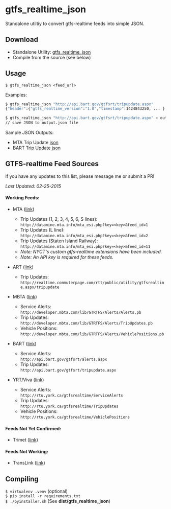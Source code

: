 # gtfs_realtime_json
Standalone utiltiy to convert gtfs-realtime feeds into simple JSON.

## Download

- Standalone Utility: [gtfs_realtime_json](https://github.com/harrytruong/gtfs_realtime_json/blob/master/dist/gtfs_realtime_json?raw=true)
- Compile from the source (see below)

## Usage
```
$ gtfs_realtime_json <feed_url>
```

Examples:
```bash
$ gtfs_realtime_json "http://api.bart.gov/gtfsrt/tripupdate.aspx"
{"header":{"gtfs_realtime_version":"1.0","timestamp":1424843250, ... }

$ gtfs_realtime_json "http://api.bart.gov/gtfsrt/tripupdate.aspx" > output.json
// save JSON to output.json file
```

Sample JSON Outputs: 
  - MTA Trip Update [json](samples/mta-trip-updates.json)
  - BART Trip Update [json](samples/bart-trip-updates.json)

## GTFS-realtime Feed Sources

If you have any updates to this list, please message me or submit a PR!

*Last Updated: 02-25-2015*

#### Working Feeds:
  - MTA ([link](http://datamine.mta.info/))
     - Trip Updates (1, 2, 3, 4, 5, 6, S lines):  
       `http://datamine.mta.info/mta_esi.php?key=<key>&feed_id=1`
     - Trip Updates (L line):  
       `http://datamine.mta.info/mta_esi.php?key=<key>&feed_id=2`
     - Trip Updates (Staten Island Railway):  
       `http://datamine.mta.info/mta_esi.php?key=<key>&feed_id=11`
     - *Note: NYCT's custom gtfs-realtime extensions have been included.*
     - *Note: An API key is required for these feeds.*
  
  - ART ([link](http://www.arlingtontransit.com/pages/rider-tools/tools-for-developers/))
     - Trip Updates:  
       `http://realtime.commuterpage.com/rtt/public/utility/gtfsrealtime.aspx/tripupdate`
  
  - MBTA ([link](http://realtime.mbta.com/Portal/))
     - Service Alerts:  
       `http://developer.mbta.com/lib/GTRTFS/Alerts/Alerts.pb`
     - Trip Updates:  
       `http://developer.mbta.com/lib/GTRTFS/Alerts/TripUpdates.pb`
     - Vehicle Positions:  
       `http://developer.mbta.com/lib/GTRTFS/Alerts/VehiclePositions.pb`
  
  - BART ([link](http://www.bart.gov/schedules/developers/gtfs-realtime))
     - Service Alerts:  
       `http://api.bart.gov/gtfsrt/alerts.aspx`
     - Trip Updates:  
       `http://api.bart.gov/gtfsrt/tripupdate.aspx`

  - YRT/Viva ([link](http://www.yrt.ca/en/aboutus/GTFS.asp))
     - Service Alerts:  
       `http://rtu.york.ca/gtfsrealtime/ServiceAlerts`
     - Trip Updates:  
       `http://rtu.york.ca/gtfsrealtime/TripUpdates`
     - Vehicle Positions:  
       `http://rtu.york.ca/gtfsrealtime/VehiclePositions`


#### Feeds Not Yet Confirmed:
  - Trimet ([link](http://developer.trimet.org/GTFS.shtml))

#### Feeds Not Working:
  - TransLink ([link](https://gtfsrt.api.translink.com.au/))

## Compiling

`$ virtualenv .venv` (optional)  
`$ pip install -r requirements.txt`  
`$ ./pyinstaller.sh` (See **dist/gtfs_realtime_json**)
